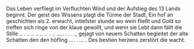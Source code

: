 
Das Leben verfliegt im Verfluchten Wind und der Aufstieg des 13 Lands beginnt. Der geist des Wissens plagt die Türme der Stadt, Ein hof an geschichten als 2. erwacht, intiefster stunde wo wein fließt und Gold so treffen sich ringe von der klaue gewollt, und wenn sie Lebt dann fällt die Stille  .. . .. .. .. .. .. . .. ..... . . . ., gejagt von neuem Schatten begleitet der alte Schatten den den höfling .... . ... . Des bestien herzens zerstört die wacht. 

